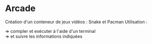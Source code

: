 # Arcade
Création d'un conteneur de jeux vidéos : Snake et Pacman
Utilisation : 

=> comipler et exécuter à l'aide d'un terminal </br>
=> et suivre les informations indiquées</br>
